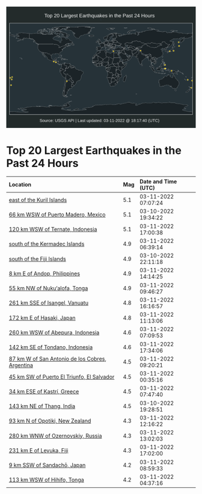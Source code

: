 ![Map](./map.png)

# Top 20 Largest Earthquakes in the Past 24 Hours

| Location | Mag | Date and Time (UTC) |
|:---|:---|:---|
| [east of the Kuril Islands](https://earthquake.usgs.gov/earthquakes/eventpage/us6000h3qp) | 5.1 | 03-11-2022 07:07:24 |
| [66 km WSW of Puerto Madero, Mexico](https://earthquake.usgs.gov/earthquakes/eventpage/us6000h3ms) | 5.1 | 03-10-2022 19:34:22 |
| [120 km WSW of Ternate, Indonesia](https://earthquake.usgs.gov/earthquakes/eventpage/us6000h3ux) | 5.1 | 03-11-2022 17:00:38 |
| [south of the Kermadec Islands](https://earthquake.usgs.gov/earthquakes/eventpage/us6000h3qh) | 4.9 | 03-11-2022 06:39:14 |
| [south of the Fiji Islands](https://earthquake.usgs.gov/earthquakes/eventpage/us6000h3nt) | 4.9 | 03-10-2022 22:11:18 |
| [8 km E of Andop, Philippines](https://earthquake.usgs.gov/earthquakes/eventpage/us6000h3sn) | 4.9 | 03-11-2022 14:14:25 |
| [55 km NW of Nuku‘alofa, Tonga](https://earthquake.usgs.gov/earthquakes/eventpage/us6000h3rh) | 4.9 | 03-11-2022 09:46:27 |
| [261 km SSE of Isangel, Vanuatu](https://earthquake.usgs.gov/earthquakes/eventpage/us6000h3ts) | 4.8 | 03-11-2022 16:16:57 |
| [172 km E of Hasaki, Japan](https://earthquake.usgs.gov/earthquakes/eventpage/us6000h3ru) | 4.8 | 03-11-2022 11:13:06 |
| [260 km WSW of Abepura, Indonesia](https://earthquake.usgs.gov/earthquakes/eventpage/us6000h3qz) | 4.6 | 03-11-2022 07:09:53 |
| [142 km SE of Tondano, Indonesia](https://earthquake.usgs.gov/earthquakes/eventpage/us6000h3v6) | 4.6 | 03-11-2022 17:34:06 |
| [87 km W of San Antonio de los Cobres, Argentina](https://earthquake.usgs.gov/earthquakes/eventpage/us6000h3r7) | 4.5 | 03-11-2022 09:20:21 |
| [45 km SW of Puerto El Triunfo, El Salvador](https://earthquake.usgs.gov/earthquakes/eventpage/us6000h3pb) | 4.5 | 03-11-2022 00:35:16 |
| [34 km ESE of Kastrí, Greece](https://earthquake.usgs.gov/earthquakes/eventpage/us6000h3qw) | 4.5 | 03-11-2022 07:47:40 |
| [143 km NE of Thang, India](https://earthquake.usgs.gov/earthquakes/eventpage/us6000h3mr) | 4.5 | 03-10-2022 19:28:51 |
| [93 km N of Opotiki, New Zealand](https://earthquake.usgs.gov/earthquakes/eventpage/us6000h3s3) | 4.3 | 03-11-2022 12:16:22 |
| [280 km WNW of Ozernovskiy, Russia](https://earthquake.usgs.gov/earthquakes/eventpage/us6000h3si) | 4.3 | 03-11-2022 13:02:03 |
| [231 km E of Levuka, Fiji](https://earthquake.usgs.gov/earthquakes/eventpage/us6000h3uy) | 4.3 | 03-11-2022 17:02:00 |
| [9 km SSW of Sandachō, Japan](https://earthquake.usgs.gov/earthquakes/eventpage/us6000h3r5) | 4.2 | 03-11-2022 08:59:33 |
| [113 km WSW of Hihifo, Tonga](https://earthquake.usgs.gov/earthquakes/eventpage/us6000h3q0) | 4.2 | 03-11-2022 04:37:16 |
